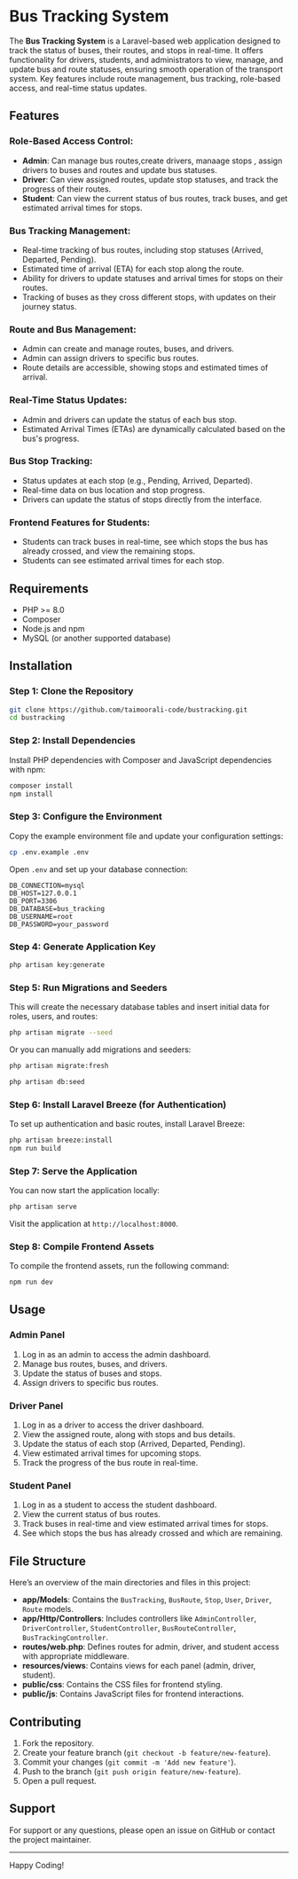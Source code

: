 
# Bus Tracking System

The **Bus Tracking System** is a Laravel-based web application designed to track the status of buses, their routes, and stops in real-time. It offers functionality for drivers, students, and administrators to view, manage, and update bus and route statuses, ensuring smooth operation of the transport system. Key features include route management, bus tracking, role-based access, and real-time status updates.

## Features

### Role-Based Access Control:
- **Admin**: Can manage bus routes,create drivers, manaage stops , assign drivers to buses and routes and update bus statuses.
- **Driver**: Can view assigned routes, update stop statuses, and track the progress of their routes.
- **Student**: Can view the current status of bus routes, track buses, and get estimated arrival times for stops.

### Bus Tracking Management:
- Real-time tracking of bus routes, including stop statuses (Arrived, Departed, Pending).
- Estimated time of arrival (ETA) for each stop along the route.
- Ability for drivers to update statuses and arrival times for stops on their routes.
- Tracking of buses as they cross different stops, with updates on their journey status.

### Route and Bus Management:
- Admin can create and manage routes, buses, and drivers.
- Admin can assign drivers to specific bus routes.
- Route details are accessible, showing stops and estimated times of arrival.

### Real-Time Status Updates:
- Admin and drivers can update the status of each bus stop.
- Estimated Arrival Times (ETAs) are dynamically calculated based on the bus's progress.

### Bus Stop Tracking:
- Status updates at each stop (e.g., Pending, Arrived, Departed).
- Real-time data on bus location and stop progress.
- Drivers can update the status of stops directly from the interface.

### Frontend Features for Students:
- Students can track buses in real-time, see which stops the bus has already crossed, and view the remaining stops.
- Students can see estimated arrival times for each stop.

## Requirements

- PHP >= 8.0
- Composer
- Node.js and npm
- MySQL (or another supported database)

## Installation

### Step 1: Clone the Repository

```bash
git clone https://github.com/taimoorali-code/bustracking.git
cd bustracking
```

### Step 2: Install Dependencies

Install PHP dependencies with Composer and JavaScript dependencies with npm:

```bash
composer install
npm install
```

### Step 3: Configure the Environment

Copy the example environment file and update your configuration settings:

```bash
cp .env.example .env
```

Open `.env` and set up your database connection:

```plaintext
DB_CONNECTION=mysql
DB_HOST=127.0.0.1
DB_PORT=3306
DB_DATABASE=bus_tracking
DB_USERNAME=root
DB_PASSWORD=your_password
```

### Step 4: Generate Application Key

```bash
php artisan key:generate
```

### Step 5: Run Migrations and Seeders

This will create the necessary database tables and insert initial data for roles, users, and routes:

```bash
php artisan migrate --seed
```
Or you can manually add migrations and seeders:

```bash
php artisan migrate:fresh
```

```bash
php artisan db:seed
```

### Step 6: Install Laravel Breeze (for Authentication)

To set up authentication and basic routes, install Laravel Breeze:

```bash
php artisan breeze:install
npm run build
```

### Step 7: Serve the Application

You can now start the application locally:

```bash
php artisan serve
```

Visit the application at `http://localhost:8000`.

### Step 8: Compile Frontend Assets

To compile the frontend assets, run the following command:

```bash
npm run dev
```

## Usage

### Admin Panel

1. Log in as an admin to access the admin dashboard.
2. Manage bus routes, buses, and drivers.
3. Update the status of buses and stops.
4. Assign drivers to specific bus routes.

### Driver Panel

1. Log in as a driver to access the driver dashboard.
2. View the assigned route, along with stops and bus details.
3. Update the status of each stop (Arrived, Departed, Pending).
4. View estimated arrival times for upcoming stops.
5. Track the progress of the bus route in real-time.

### Student Panel

1. Log in as a student to access the student dashboard.
2. View the current status of bus routes.
3. Track buses in real-time and view estimated arrival times for stops.
4. See which stops the bus has already crossed and which are remaining.

## File Structure

Here’s an overview of the main directories and files in this project:

- **app/Models**: Contains the `BusTracking`, `BusRoute`, `Stop`, `User`, `Driver`, `Route` models.
- **app/Http/Controllers**: Includes controllers like `AdminController`, `DriverController`, `StudentController`, `BusRouteController`, `BusTrackingController`.
- **routes/web.php**: Defines routes for admin, driver, and student access with appropriate middleware.
- **resources/views**: Contains views for each panel (admin, driver, student).
- **public/css**: Contains the CSS files for frontend styling.
- **public/js**: Contains JavaScript files for frontend interactions.

## Contributing

1. Fork the repository.
2. Create your feature branch (`git checkout -b feature/new-feature`).
3. Commit your changes (`git commit -m 'Add new feature'`).
4. Push to the branch (`git push origin feature/new-feature`).
5. Open a pull request.


## Support

For support or any questions, please open an issue on GitHub or contact the project maintainer.

---

Happy Coding!
